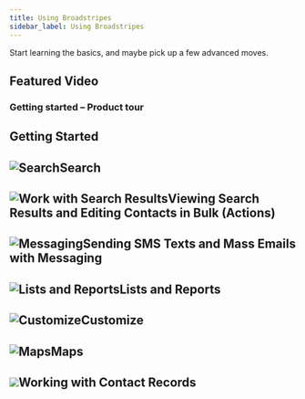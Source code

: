 ```yaml
---
title: Using Broadstripes
sidebar_label: Using Broadstripes
---
```


Start learning the basics, and maybe pick up a few advanced moves.
## Featured Video
### Getting started – Product tour
## **Getting Started**
## **![Search](/img/getting-started/OG-SearchGo-2.png)​Search**
## **![Work with Search Results](/img/getting-started/OG-WorkSearchResults-1.png)Viewing Search Results and Editing Contacts in Bulk (Actions)**
## ![Messaging](/img/getting-started/OG-Messaging.png)**Sending SMS Texts and Mass Emails with Messaging**
## **![Lists and Reports](/img/getting-started/OG_ListsandReports-1.png)Lists and Reports**
## **![Customize](/img/getting-started/OG-CustomizeMods-1.png)Customize**
## **![Maps](/img/getting-started/OG_Maps-1.png)Maps**
## **![](/img/getting-started/OG_AddRecords-1.png)Working with Contact Records**